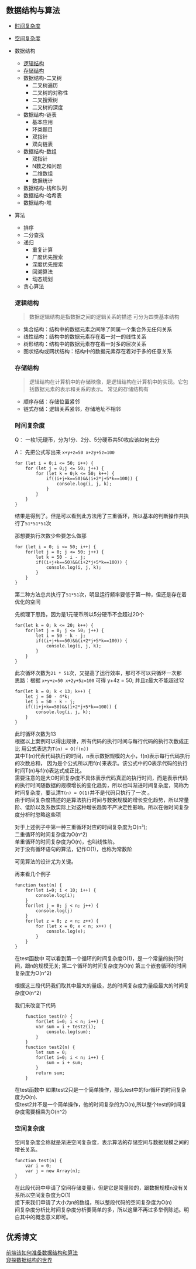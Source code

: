## 数据结构与算法
- <a href="#sjfz">时间复杂度</a>
- <a href="#kjfz">空间复杂度</a>
- 数据结构  
    - <a href="#ljjg">逻辑结构</a>
    - <a href="#ccjg">存储结构</a>
    - 数据结构-二叉树   
        - 二叉树遍历
        - 二叉树的对称性
        - 二叉搜索树
        - 二叉树的深度
    - 数据结构-链表   
        - 基本应用
        - 环类题目
        - 双指针
        - 双向链表
    - 数据结构-数组   
        - 双指针
        - N数之和问题
        - 二维数组
        - 数据统计
    - 数据结构-栈和队列
    - 数据结构-哈希表
    - 数据结构-堆
- 算法
    - 排序
    - 二分查找
    - 递归
        - 重复计算
        - 广度优先搜索
        - 深度优先搜索
        - 回溯算法
        - 动态规划
    - 贪心算法


    ### <a id="ljjg">逻辑结构</a>
    >数据逻辑结构是指数据之间的逻辑关系的描述
    可分为四类基本结构
    - 集合结构：结构中的数据元素之间除了同属一个集合外无任何关系
    - 线性结构：结构中的数据元素存在着一对一的线性关系
    - 树形结构：结构中的数据元素存在着一对多的层次关系
    - 图状结构或网状结构：结构中的数据元素存在着对于多的任意关系

    ### <a id="ccjg">存储结构</a>
    > 逻辑结构在计算机中的存储映像，是逻辑结构在计算机中的实现。它包括数据元素的表示和关系的表示。
    常见的存储结构有
    - 顺序存储：存储位置紧邻
    - 链式存储：逻辑关系紧邻，存储地址不相邻

    ### <a id="sjfz">时间复杂度</a>

    Q： 一枚1元硬币，分为1分、2分、5分硬币共50枚应该如何去分   

    A： 先把公式写出来 `x+y+z=50 x+2y+5z=100`

    ```
    for (let i = 0;i <= 50; i++) {
        for (let j = 0;j <= 50; j++) {
            for (let k = 0;k <= 50; k++) {
                if((i+j+k==50)&&(i+2*j+5*k==100)) {
                    console.log(i, j, k);
                }
            }
        }
    }
    ```
    结果是得到了。但是可以看到此方法用了三重循环，所以基本的判断操作共执行了`51*51*51`次   

    那想要执行次数少些要怎么做那

    ```
    for (let i = 0; i <= 50; i++) {
        for(let j = 0; j <= 50; j++) {
            let k = 50 - i - j;
            if((i+j+k==50)&&(i+2*j+5*k==100)) {
                console.log(i, j, k);
            }
        }
    }
    ```

    第二种方法总共执行了`51*51`次，明显运行频率要低于第一种，但还是存在着优化的空间

    先梳理下思路，因为是1元硬币所以5分硬币不会超过20个

    ```
    for(let k = 0; k <= 20; k++) {
        for(let j = 0; j <= 50; j++) {
            let i = 50 - k - j;
            if((i+j+k==50)&&(i+2*j+5*k==100)) {
                console.log(i, j, k);
            }
        }
    }

    ```

    此次循环次数为`21 * 51`次，又提高了运行效率，那可不可以只循环一次那   
    思路：根据 `x+y+z=50 x+2y+5z=100` 可得 y+4z = 50; 并且z最大不能超过12
    ```
    for(let k = 0; k < 13; k++) {
        let j = 50 - 4*k;
        let i = 50 - k - j;
        if((i+j+k==50)&&(i+2*j+5*k==100)) {
            console.log(i, j, k);
        }
    }
    ```

    此时循环次数为13  
    根据以上案例可以得出规律，所有代码的执行时间与每行代码的执行次数成正比
    用公式表达为`T(n) = O(f(n))`   
    其中T(n)代表代码执行的时间，n表示数据规模的大小，f(n)表示每行代码执行的次数总和，
    因为是个公式所以用f(n)来表示。该公式中的O表示代码的执行时间T(n)与f(n)表达式成正比。      
    需要注意的是大O时间复杂度不具体表示代码真正的执行时间，而是表示代码的执行时间随数据的规模增长的变化趋势，所以也叫渐进时间复杂度，简称为时间复杂度，要认清`T(n) = O(1)`并不是代码只执行了一次 。         
    由于时间复杂度描述的是算法执行时间与数据规模的增长变化趋势，所以常量阶、低阶以及系数实际上对这种增长趋势不产决定性影响，所以在做时间复杂度分析时忽略这些项   
    
    对于上述例子中第一种三重循环对应的时间复杂度为O(n³);   
    二重循环的时间复杂度为O(n^2)   
    单重循环的时间复杂度为O(n)，也叫线性阶。   
    对于没有循环语句的算法，记作O(1)，也称为常数阶   

    可见算法的设计尤为关键。

    再来看几个例子

    ```
    function test(n) {
        for(let i=0; i < 10; i++) {
            console.log(i);
        }
        for(let j = 0; j < n; j++) {
            console.log(j)
        }
        for(let z = 0; z < n; z++) {
            for (let x = 0; x < n; x++) {
                console.log(x);
            }
        }
    }
    ```
    在test函数中 可以看到第一个循环的时间复杂度O(1)，是一个常量的执行时间，跟n的规模无关;
    第二个循环的时间复杂度为O(n)
    第三个嵌套循环的时间复杂度为O(n^2)   

    根据这三段代码我们取其中最大的量级，总的时间复杂度为量级最大的时间复杂度O(n^2)

    我们来改变下代码
    ```
        function test(n) {
            for(let i=0; i < n; i++) {
            var sum = i + test2(i);
                console.log(sum);
            }
        }
        function test2(n) {
            let sum = 0;
            for(let i=0; i < n; i++) {
                sum = i + sum;
            }
            return sum;
        }
    ```
    在test函数中 如果test2只是一个简单操作，那么test中的for循环的时间复杂度为O(n).      
    但test2并不是一个简单操作，他的时间复杂的为O(n),所以整个test的时间复杂度需要相乘为O(n^2)

    ### <a id="kjfz">空间复杂度</a>   
    空间复杂度全称就是渐进空间复杂度，表示算法的存储空间与数据规模之间的增长关系。
    ```
    function test(n) {
        var i = 0;
        var j = new Array(n);
    }
    ```
    在此段代码中申请了空间存储变量i，但是它是常量阶的，跟数据规模n没有关系所以空间复杂度为O(1)    
    接下来我们申请了大小为n的数组，所以整段代码的空间复杂度为O(n)   
    间复杂度分析比时间复杂度分析要简单的多，所以这里不再过多举例陈述。明白其中的概念意义即可。




## 优秀博文

<a href="https://juejin.im/post/5d5b307b5188253da24d3cd1">前端该如何准备数据结构和算法</a>   
<a href="https://juejin.im/post/5cd1ab3df265da03587c142a?utm_source=gold_browser_extension#heading-7">窥探数据结构的世界</a>
